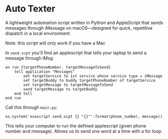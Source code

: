 # Auto Texter
A lightweight automation script written in Python and AppleScript that sends messages through iMessage on macOS—designed for quick, repetitive dispatch in a local environment.

Note: this script will only work if you have a Mac

In `send.scpt` you'll find an applescript that tells your laptop to send a message through iMsg:
```
on run {targetPhoneNumber, targetMessageToSend}
    tell application "Messages"
        set targetService to 1st service whose service type = iMessage
        set targetBuddy to buddy targetPhoneNumber of targetService
        set targetMessage to targetMessageToSend
        send targetMessage to targetBuddy
    end tell
end run
```
Call this through `main.py`:
```
os.system('osascript send.scpt {} "{}"'.format(phone_number, message))
```

This tells your computer to run the defined applescript (given phone number and message). Allows us to send one word at a time with a for loop.
